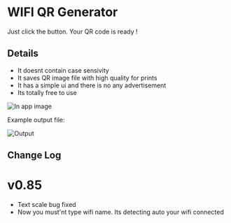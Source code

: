 
# WIFI QR Generator

Just click the button. Your QR code is ready !



## Details

- It doesnt contain case sensivity
- It saves QR image file with high quality for prints
- It has a simple ui and there is no any advertisement
- Its totally free to use




  
![In app image](https://i.ibb.co/pjTX9RW/o.png)

Example output file:

![Output](https://github.com/POTATOX35/wifi-qr-generator/blob/main/example.png=250x250)

## Change Log

# v0.85
- Text scale bug fixed
- Now you must'nt type wifi name. Its detecting auto your wifi connected

  
